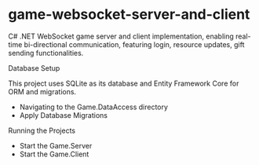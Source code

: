 # game-websocket-server-and-client
C# .NET WebSocket game server and client implementation, enabling real-time bi-directional communication, featuring login, resource updates, gift sending functionalities.

Database Setup

This project uses SQLite as its database and Entity Framework Core for ORM and migrations.
- Navigating to the Game.DataAccess directory
- Apply Database Migrations

Running the Projects

 - Start the Game.Server
 - Start the Game.Client
